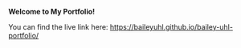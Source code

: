 **Welcome to My Portfolio!**

You can find the live link here: https://baileyuhl.github.io/bailey-uhl-portfolio/
